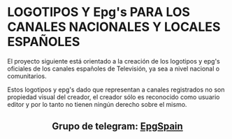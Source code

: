 # LOGOTIPOS Y Epg's PARA LOS CANALES NACIONALES Y LOCALES ESPAÑOLES
El proyecto siguiente está orientado a la creación de los logotipos y epg's oficiales de los canales españoles de Televisión, ya sea a nivel nacional o comunitarios.

Estos logotipos y epg's dado que representan a canales registrados no son propiedad visual del creador, el creador sólo es reconocido como usuario editor y por lo tanto no tienen ningún derecho sobre el mismo.
<h2 align="center">
  Grupo de telegram: <a href="https://raw.githubusercontent.com/davidamalla/EpgSpain/master/miEPG.xml">EpgSpain</a>
</h2>
